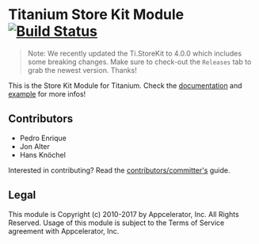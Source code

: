 # Titanium Store Kit Module [![Build Status](https://travis-ci.org/appcelerator-modules/ti.storekit.svg)](https://travis-ci.org/appcelerator-modules/ti.storekit)

> Note: We recently updated the Ti.StoreKit to 4.0.0 which includes some breaking changes. Make sure to check-out
the `Releases` tab to grab the newest version. Thanks!

This is the Store Kit Module for Titanium. Check the [documentation](ios/documentation/index.md) and [example](ios/example/app.js) for more infos!

## Contributors

* Pedro Enrique
* Jon Alter
* Hans Knöchel

Interested in contributing? Read the [contributors/committer's](https://wiki.appcelerator.org/display/community/Home) guide.

## Legal

This module is Copyright (c) 2010-2017 by Appcelerator, Inc. All Rights Reserved. Usage of this module is subject to 
the Terms of Service agreement with Appcelerator, Inc.  
